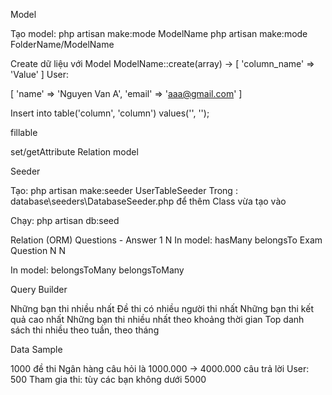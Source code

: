 Model

Tạo model:
php artisan make:mode ModelName
php artisan make:mode FolderName/ModelName


Create dữ liệu với Model
ModelName::create(array)
->  [
'column_name' => 'Value'
]
  User:

  [
  	'name'  => 'Nguyen Van A',
  	'email' => 'aaa@gmail.com'
  ]

  Insert into table('column', 'column') values('', '');


fillable


set/getAttribute
Relation model


Seeder

Tạo: php artisan make:seeder UserTableSeeder
Trong : database\seeders\DatabaseSeeder.php 
để thêm Class vừa tạo vào

Chạy: php artisan db:seed


Relation (ORM)
Questions    -   Answer
1  			     N
In model:	hasMany         belongsTo
  	Exam				   Question
  	 N 					      N


In model:	belongsToMany         belongsToMany

<!-- Tên table luôn luôn là số nhiều -->
<!-- 
    nếu là quan hệ Nhiều - Nhiều 
    bắt buộc phải có bảng trung gian. Nhưng tên bảng trung gian Phải là số ít
-->

Query Builder

Những bạn thi nhiều nhất
Đề thi có nhiều người thi nhất
Những bạn thi kết quả cao nhất
Những bạn thi nhiều nhất theo khoảng thời gian
Top danh sách thi nhiều theo tuần, theo tháng

Data Sample

1000 đề thi
Ngân hàng câu hỏi là 1000.000
-> 4000.000 câu trả lời
User: 500
Tham gia thi: tùy các bạn không dưới 5000